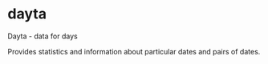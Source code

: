 # dayta
Dayta - data for days

Provides statistics and information about particular dates and pairs of dates.
